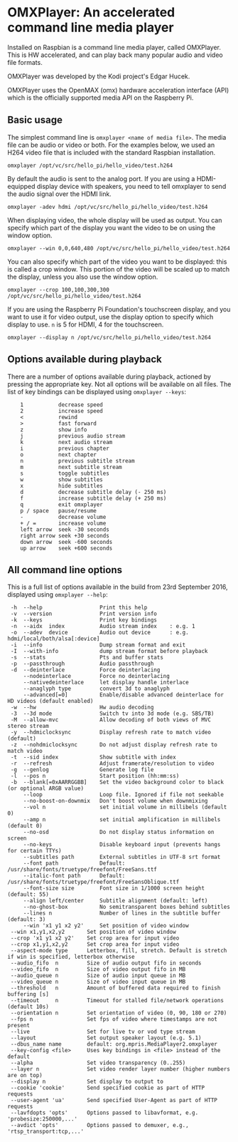 # OMXPlayer: An accelerated command line media player

Installed on Raspbian is a command line media player, called OMXPlayer. This is HW accelerated, and can play back many popular audio and video file formats.

OMXPlayer was developed by the Kodi project's Edgar Hucek.

OMXPlayer uses the OpenMAX (omx) hardware acceleration interface (API) which is the officially supported media API on the Raspberry Pi.

## Basic usage

The simplest command line is `omxplayer <name of media file>`. The media file can be audio or video or both. For the examples below, we used an H264 video file that is included with the standard Raspbian installation.

```
omxplayer /opt/vc/src/hello_pi/hello_video/test.h264
```

By default the audio is sent to the analog port. If you are using a HDMI-equipped display device with speakers, you need to tell omxplayer to send the audio signal over the HDMI link.

```
omxplayer -adev hdmi /opt/vc/src/hello_pi/hello_video/test.h264
```

When displaying video, the whole display will be used as output. You can specify which part of the display you want the video to be on using the window option.

```
omxplayer --win 0,0,640,480 /opt/vc/src/hello_pi/hello_video/test.h264
```

You can also specify which part of the video you want to be displayed: this is called a crop window. This portion of the video will be scaled up to match the display, unless you also use the window option.

```
omxplayer --crop 100,100,300,300 /opt/vc/src/hello_pi/hello_video/test.h264
```
If you are using the Raspberry Pi Foundation's touchscreen display, and you want to use it for video output, use the display option to specify which display to use. `n` is 5 for HDMI, 4 for the touchscreen.

```
omxplayer --display n /opt/vc/src/hello_pi/hello_video/test.h264
```
## Options available during playback

There are a number of options available during playback, actioned by pressing the appropriate key. Not all options will be available on all files. The list of key bindings can be displayed using `omxplayer --keys`:

```
    1           decrease speed
    2           increase speed
    <           rewind
    >           fast forward
    z           show info
    j           previous audio stream
    k           next audio stream
    i           previous chapter
    o           next chapter
    n           previous subtitle stream
    m           next subtitle stream
    s           toggle subtitles
    w           show subtitles
    x           hide subtitles
    d           decrease subtitle delay (- 250 ms)
    f           increase subtitle delay (+ 250 ms)
    q           exit omxplayer
    p / space   pause/resume
    -           decrease volume
    + / =       increase volume
    left arrow  seek -30 seconds
    right arrow seek +30 seconds
    down arrow  seek -600 seconds
    up arrow    seek +600 seconds

```

## All command line options

This is a full list of options available in the build from 23rd September 2016, displayed using `omxplayer --help`:

```
 -h  --help                  Print this help
 -v  --version               Print version info
 -k  --keys                  Print key bindings
 -n  --aidx  index           Audio stream index    : e.g. 1
 -o  --adev  device          Audio out device      : e.g. hdmi/local/both/alsa[:device]
 -i  --info                  Dump stream format and exit
 -I  --with-info             dump stream format before playback
 -s  --stats                 Pts and buffer stats
 -p  --passthrough           Audio passthrough
 -d  --deinterlace           Force deinterlacing
     --nodeinterlace         Force no deinterlacing
     --nativedeinterlace     let display handle interlace
     --anaglyph type         convert 3d to anaglyph
     --advanced[=0]          Enable/disable advanced deinterlace for HD videos (default enabled)
 -w  --hw                    Hw audio decoding
 -3  --3d mode               Switch tv into 3d mode (e.g. SBS/TB)
 -M  --allow-mvc             Allow decoding of both views of MVC stereo stream
 -y  --hdmiclocksync         Display refresh rate to match video (default)
 -z  --nohdmiclocksync       Do not adjust display refresh rate to match video
 -t  --sid index             Show subtitle with index
 -r  --refresh               Adjust framerate/resolution to video
 -g  --genlog                Generate log file
 -l  --pos n                 Start position (hh:mm:ss)
 -b  --blank[=0xAARRGGBB]    Set the video background color to black (or optional ARGB value)
     --loop                  Loop file. Ignored if file not seekable
     --no-boost-on-downmix   Don't boost volume when downmixing
     --vol n                 set initial volume in millibels (default 0)
     --amp n                 set initial amplification in millibels (default 0)
     --no-osd                Do not display status information on screen
     --no-keys               Disable keyboard input (prevents hangs for certain TTYs)
     --subtitles path        External subtitles in UTF-8 srt format
     --font path             Default: /usr/share/fonts/truetype/freefont/FreeSans.ttf
     --italic-font path      Default: /usr/share/fonts/truetype/freefont/FreeSansOblique.ttf
     --font-size size        Font size in 1/1000 screen height (default: 55)
     --align left/center     Subtitle alignment (default: left)
     --no-ghost-box          No semitransparent boxes behind subtitles
     --lines n               Number of lines in the subtitle buffer (default: 3)
     --win 'x1 y1 x2 y2'     Set position of video window
 --win x1,y1,x2,y2       Set position of video window
 --crop 'x1 y1 x2 y2'    Set crop area for input video
 --crop x1,y1,x2,y2      Set crop area for input video
 --aspect-mode type      Letterbox, fill, stretch. Default is stretch if win is specified, letterbox otherwise
 --audio_fifo  n         Size of audio output fifo in seconds
 --video_fifo  n         Size of video output fifo in MB
 --audio_queue n         Size of audio input queue in MB
 --video_queue n         Size of video input queue in MB
 --threshold   n         Amount of buffered data required to finish buffering [s]
 --timeout     n         Timeout for stalled file/network operations (default 10s)
 --orientation n         Set orientation of video (0, 90, 180 or 270)
 --fps n                 Set fps of video where timestamps are not present
 --live                  Set for live tv or vod type stream
 --layout                Set output speaker layout (e.g. 5.1)
 --dbus_name name        default: org.mpris.MediaPlayer2.omxplayer
 --key-config <file>     Uses key bindings in <file> instead of the default
 --alpha                 Set video transparency (0..255)
 --layer n               Set video render layer number (higher numbers are on top)
 --display n             Set display to output to
 --cookie 'cookie'       Send specified cookie as part of HTTP requests
 --user-agent 'ua'       Send specified User-Agent as part of HTTP requests
 --lavfdopts 'opts'      Options passed to libavformat, e.g. 'probesize:250000,...'
 --avdict 'opts'         Options passed to demuxer, e.g., 'rtsp_transport:tcp,...'

```
